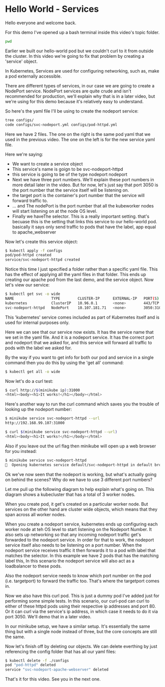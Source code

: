 # Hello World - Services

Hello everyone and welcome back. 

For this demo I've opened up a bash terminal inside this video's topic folder. 

```bash
pwd
```

Earlier we built our hello-world pod but we couldn't curl to it from outside the cluster. In this video we're going to fix that problem by creating a 'service' object.

In Kubernetes, Services are used for configuring networking, such as, make a pod externally accessible. 

There are different types of services, in our case we are going to create a NodePort service. NodePort services are quite crude and isn't recommended for production, we'll explain why that is in a later video, but we're using for this demo because it's relatively easy to understand.

So here's the yaml file I'll be using to create the nodeport service:

```bash
tree configs/
code configs/svc-nodeport.yml configs/pod-httpd.yml 
```
Here we have 2 files. The one on the right is the same pod yaml that we used in the previous video. The one on the left is for the new service yaml file. 


Here we're saying:

- We want to create a service object 
- This service's name is goign to be svc-nodeport-httpd
- this service is going to be of the type nodeport nodeport
- Next we have three port numbers.
We'll explain these port numbers in more detail later in the video. But for now, let's just say that port 3050 is the port number that the service itself will be listening on. 
- the target port is the container's port number that the service will forward traffic to.
- ... and The nodePort is the port number that all the kubeworker nodes will start listening on at the node OS level.
- Finally we haveThe selector. This is a really important setting. that's becuase this is the setting that links this service to our hello-world pod. basically it says only send traffic to pods that have the label, app equal to apache_webserver




Now let's create this service object:

```bash
$ kubectl apply -f configs
pod/pod-httpd created
service/svc-nodeport-httpd created
```

Notice this time I just specified a folder rather than a specific yaml file. This has the effect of applying all the yaml files in that folder. This ends up creating our apache pod from the last demo, and the service object. Now let's view our service:

```bash
$ kubectl get svc -o wide
NAME                 TYPE        CLUSTER-IP      EXTERNAL-IP   PORT(S)          AGE    SELECTOR
kubernetes           ClusterIP   10.96.0.1       <none>        443/TCP          8d     <none>
svc-nodeport-httpd   NodePort    10.107.181.71   <none>        3050:31000/TCP   117s   app=apache_webserver
```

This 'kubernetes' service comes included as part of Kubernetes itself and is used for internal purposes only.

Here we can see that our service now exists. It has the service name that we set in the yaml file. And it is a nodeport service. It has the correct port and nodeport that we asked for, and this service will forward all traffic to pods with the label we asked for. 



By the way if you want to get info for both our pod and service in a single command then you do this by using the 'get all' command:

```bash
$ kubectl get all -o wide
```



Now let's do a curl test:

```bash
$ curl http://$(minikube ip):31000
<html><body><h1>It works!</h1></body></html>
```

Here's another way to run the curl command which saves you the trouble of looking up the nodeport number:

```bash
$ minikube service svc-nodeport-httpd --url
http://192.168.99.107:31000

$ curl $(minikube service svc-nodeport-httpd --url)
<html><body><h1>It works!</h1></body></html>
```

Also if you leave out the url flag then minikube will open up a web browser for you instead:

```bash
$ minikube service svc-nodeport-httpd
🎉  Opening kubernetes service default/svc-nodeport-httpd in default browser...
```

Ok we've now seen that the nodeport is working, but what's actually going on behind the scenes? Why do we have to use 3 different port numbers?

Let me pull up the following diagram to help explain what's going on. This diagram shows a kubecluster that has a total of 3 worker nodes.

When you create pod, it get's created on a particular worker node. But services on the other hand are cluster wide objects, which means that they span across all worker nodes. 

When you create a nodeport service, kubernetes ends up configuring each worker node at teh OS level to start listening on the Nodeport Number. It also sets up networking so that any incoming nodeport traffic get's forwarded to the nodeport service. In order for that to work, the nodeport service itself also needs to be listening on a port number. When the nodeport service receives traffic it then forwards it to a pod with label that matches the selector. In this example we have 2 pods that has the matching label this, In this scenario the nodeport service will also act as a loadbalancer to these pods. 

Also the nodeport service needs to know which port number on the pod (i.e. targetport) to forward the traffic too. That's where the targetport comes in. 

Now we also have this curl pod. This is just a dummy pod I've added just for performing some simple tests. In this scenario, our curl-pod can curl to either of these httpd pods using their respective ip addresses and port 80. Or it can curl via the service's ip address, in which case it needs to do it via port 3050. We'll demo that in a later video. 

In our minikube setup, we have a similar setup. It's essentially the same thing but with a single node instead of three, but the core concepts are still the same. 


Now let's finish off by deleting our objects. We can delete everthing by just referencing the config folder that has all our yaml files: 

```bash
$ kubectl delete -f ./configs
pod "pod-httpd" deleted
service "svc-nodeport-apache-webserver" deleted
```





That's it for this video. See you in the next one. 
